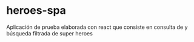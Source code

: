 # heroes-spa
Aplicación de prueba elaborada con react que consiste en consulta de y búsqueda filtrada de super heroes 
